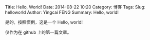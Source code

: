 Title: Hello, World!
Date: 2014-08-22 10:20
Category: 博客
Tags: 
Slug: helloworld
Author: Yingcai FENG
Summary: Hello, world!

是的，按照惯例，这是一个 Hello, world!

仅作为在 github 上的第一篇文章。